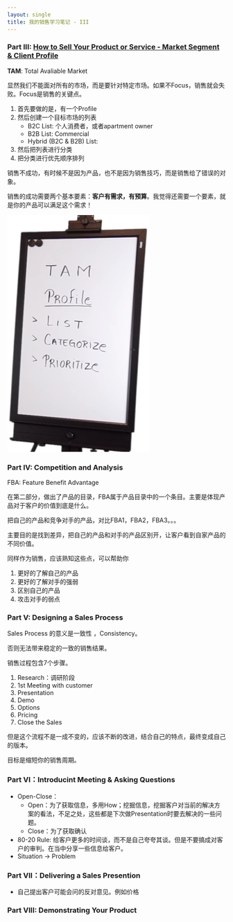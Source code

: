 ```yaml
---
layout: single
title: 我的销售学习笔记 - III
---
```


### Part III: [How to Sell Your Product or Service - Market Segment & Client Profile](https://www.youtube.com/watch?v=WwbiQG0sUgs)

**TAM**: Total Avaliable Market

显然我们不能面对所有的市场，而是要针对特定市场。如果不Focus，销售就会失败。Focus是销售的关键点。

1. 首先要做的是，有一个Profile
2. 然后创建一个目标市场的列表
   - B2C List: 个人消费者，或者apartment owner
   - B2B List: Commercial
   - Hybrid (B2C & B2B) List:
3. 然后把列表进行分类
4. 把分类进行优先顺序排列



销售不成功，有时候不是因为产品，也不是因为销售技巧，而是销售给了错误的对象。

销售的成功需要两个基本要素：**客户有需求，有预算**。我觉得还需要一个要素，就是你的产品可以满足这个需求！



![](../img/LearnSelling/VA_PTIII.png)



### Part IV: Competition and Analysis

FBA: Feature Benefit Advantage

在第二部分，做出了产品的目录，FBA属于产品目录中的一个条目。主要是体现产品对于客户的价值到底是什么。

把自己的产品和竞争对手的产品，对比FBA1，FBA2，FBA3。。。

主要目的是找到差异，把自己的产品和对手的产品区别开，让客户看到自家产品的不同价值。

同样作为销售，应该熟知这些点，可以帮助你

1. 更好的了解自己的产品
2. 更好的了解对手的强弱
3. 区别自己的产品
4. 攻击对手的弱点



### Part V: Designing a Sales Process

Sales Process 的意义是一致性 ，Consistency。

否则无法带来稳定的一致的销售结果。

销售过程包含7个步骤。

1. Research：调研阶段
2. 1st Meeting with customer
3. Presentation
4. Demo
5. Options
6. Pricing
7. Close the Sales

但是这个流程不是一成不变的，应该不断的改进，结合自己的特点，最终变成自己的版本。

目标是缩短你的销售周期。

### Part VI：Introducint Meeting & Asking Questions

- Open-Close：
  - Open：为了获取信息，多用How；挖掘信息，挖掘客户对当前的解决方案的看法，不足之处，这些都是下次做Presentation时要去解决的一些问题。
  - Close：为了获取确认
- 80-20 Rule: 给客户更多的时间谈，而不是自己夸夸其谈。但是不要搞成对客户的审判。在当中分享一些信息给客户。
- Situation -> Problem



### Part VII：Delivering a Sales Presention

- 自己提出客户可能会问的反对意见。例如价格



### Part VIII: Demonstrating Your Product
